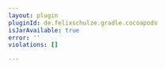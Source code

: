 ```yaml
---
layout: plugin
pluginId: de.felixschulze.gradle.cocoapods
isJarAvailable: true
error: ''
violations: []

---
```

